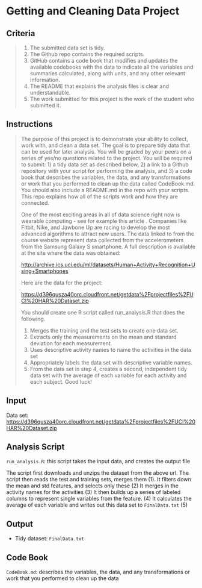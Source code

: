 Getting and Cleaning Data Project
=================================

Criteria
--------

> 1. The submitted data set is tidy.
> 2. The Github repo contains the required scripts.
> 3. GitHub contains a code book that modifies and updates the available codebooks with the data to indicate all the variables and summaries calculated, along with units, and any other relevant information.
> 4. The README that explains the analysis files is clear and understandable.
> 5. The work submitted for this project is the work of the student who submitted it.


Instructions
------------

> The purpose of this project is to demonstrate your ability to collect, work with, and clean a data set. The goal is to prepare tidy data that can be used for later analysis. You will be graded by your peers on a series of yes/no questions related to the project. You will be required to submit: 1) a tidy data set as described below, 2) a link to a Github repository with your script for performing the analysis, and 3) a code book that describes the variables, the data, and any transformations or work that you performed to clean up the data called CodeBook.md. You should also include a README.md in the repo with your scripts. This repo explains how all of the scripts work and how they are connected.
> 
> One of the most exciting areas in all of data science right now is wearable computing - see for example this article . Companies like Fitbit, Nike, and Jawbone Up are racing to develop the most advanced algorithms to attract new users. The data linked to from the course website represent data collected from the accelerometers from the Samsung Galaxy S smartphone. A full description is available at the site where the data was obtained:
>
> http://archive.ics.uci.edu/ml/datasets/Human+Activity+Recognition+Using+Smartphones
>
> Here are the data for the project:
>
> https://d396qusza40orc.cloudfront.net/getdata%2Fprojectfiles%2FUCI%20HAR%20Dataset.zip
>
> You should create one R script called run_analysis.R that does the following.
>
> 1. Merges the training and the test sets to create one data set.
> 2. Extracts only the measurements on the mean and standard deviation for each measurement.
> 3. Uses descriptive activity names to name the activities in the data set
> 4. Appropriately labels the data set with descriptive variable names.
> 5. From the data set in step 4, creates a second, independent tidy data set with the average of each variable for each activity and each subject.
> Good luck!


Input
-----

Data set: https://d396qusza40orc.cloudfront.net/getdata%2Fprojectfiles%2FUCI%20HAR%20Dataset.zip 


Analysis Script
---------------

`run_analysis.R`: this script takes the input data, and creates the output file 

The script first downloads and unzips the dataset from the above url. The script then reads the test and training sets, merges them (1).  It filters down the mean and std features, and selects only these (2) It merges in the activity names for the activities (3) It then builds up a series of labeled columns to represent single variables from the feature. (4)  It calculates the average of each variable and writes out this data set to `FinalData.txt` (5)


Output
------

* Tidy dataset: `FinalData.txt`


Code Book
---------

`CodeBook.md`: describes the variables, the data, and any transformations or work that you performed to clean up the data

